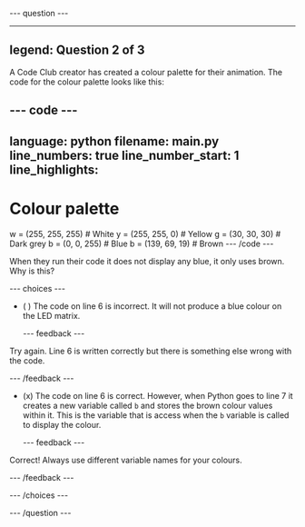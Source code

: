 
--- question ---

---
legend: Question 2 of 3
---

A Code Club creator has created a colour palette for their animation. The code for the colour palette looks like this:

--- code ---
---
language: python
filename: main.py
line_numbers: true
line_number_start: 1
line_highlights: 
---
# Colour palette

w = (255, 255, 255) # White
y = (255, 255, 0) # Yellow
g = (30, 30, 30) # Dark grey
b = (0, 0, 255) # Blue
b = (139, 69, 19) # Brown
--- /code ---

When they run their code it does not display any blue, it only uses brown. Why is this?

--- choices ---

- ( ) The code on line 6 is incorrect. It will not produce a blue colour on the LED matrix.

  --- feedback ---

Try again. Line 6 is written correctly but there is something else wrong with the code. 

  --- /feedback ---

- (x) The code on line 6 is correct. However, when Python goes to line 7 it creates a new variable called `b` and stores the brown colour values within it. This is the variable that is access when the `b` variable is called to display the colour.

  --- feedback ---

Correct! Always use different variable names for your colours. 

  --- /feedback ---

--- /choices ---

--- /question ---
